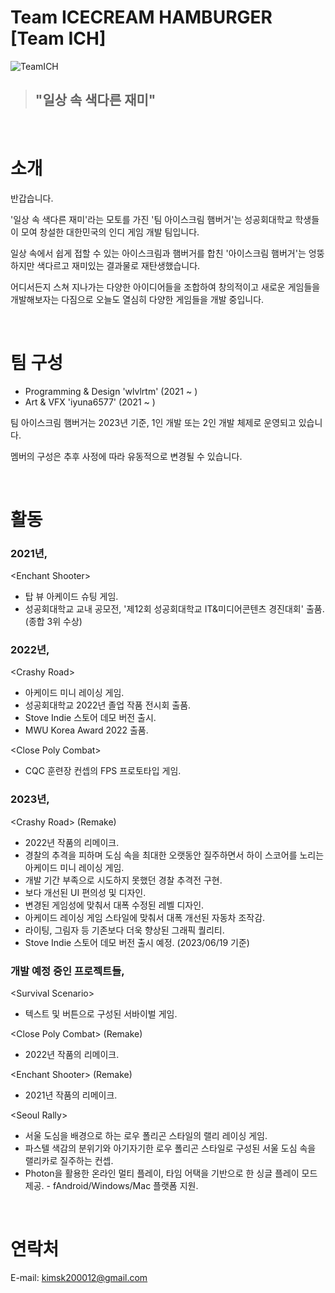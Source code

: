 # Team ICECREAM HAMBURGER [Team ICH]

![TeamICH](https://user-images.githubusercontent.com/62886544/231495377-a81b9c19-3415-4611-a3ac-e12413c662d2.png)

> ## "일상 속 색다른 재미"

<br/>

# 소개

반갑습니다.

'일상 속 색다른 재미'라는 모토를 가진 '팀 아이스크림 햄버거'는 성공회대학교 학생들이 모여 창설한 대한민국의 인디 게임 개발 팀입니다.

일상 속에서 쉽게 접할 수 있는 아이스크림과 햄버거를 합친 '아이스크림 햄버거'는 엉뚱하지만 색다르고 재미있는 결과물로 재탄생했습니다.

어디서든지 스쳐 지나가는 다양한 아이디어들을 조합하여 창의적이고 새로운 게임들을 개발해보자는 다짐으로 오늘도 열심히 다양한 게임들을 개발 중입니다.

<br/>

# 팀 구성
- Programming & Design 'wlvlrtm' (2021 ~ )
- Art & VFX 'iyuna6577' (2021 ~ )

팀 아이스크림 햄버거는 2023년 기준, 1인 개발 또는 2인 개발 체제로 운영되고 있습니다.

멤버의 구성은 추후 사정에 따라 유동적으로 변경될 수 있습니다.

<br/>

# 활동

### 2021년,
\<Enchant Shooter>
  - 탑 뷰 아케이드 슈팅 게임.
  - 성공회대학교 교내 공모전, '제12회 성공회대학교 IT&미디어콘텐츠 경진대회' 출품. (종합 3위 수상)

### 2022년,
\<Crashy Road>
  - 아케이드 미니 레이싱 게임.
  - 성공회대학교 2022년 졸업 작품 전시회 출품.
  - Stove Indie 스토어 데모 버전 출시.
  - MWU Korea Award 2022 출품.
    
\<Close Poly Combat>
  - CQC 훈련장 컨셉의 FPS 프로토타입 게임.

### 2023년,
\<Crashy Road> (Remake)
  - 2022년 작품의 리메이크.
  - 경찰의 추격을 피하며 도심 속을 최대한 오랫동안 질주하면서 하이 스코어를 노리는 아케이드 미니 레이싱 게임.
  - 개발 기간 부족으로 시도하지 못했던 경찰 추격전 구현.
  - 보다 개선된 UI 편의성 및 디자인.
  - 변경된 게임성에 맞춰서 대폭 수정된 레벨 디자인.
  - 아케이드 레이싱 게임 스타일에 맞춰서 대폭 개선된 자동차 조작감.
  - 라이팅, 그림자 등 기존보다 더욱 향상된 그래픽 퀄리티.
  - Stove Indie 스토어 데모 버전 출시 예정. (2023/06/19 기준)
    
### 개발 예정 중인 프로젝트들,
\<Survival Scenario>
  - 텍스트 및 버튼으로 구성된 서바이벌 게임.

\<Close Poly Combat> (Remake)
  - 2022년 작품의 리메이크.
 
\<Enchant Shooter> (Remake)
  - 2021년 작품의 리메이크.
  
\<Seoul Rally>
  - 서울 도심을 배경으로 하는 로우 폴리곤 스타일의 랠리 레이싱 게임.
  - 파스텔 색감의 분위기와 아기자기한 로우 폴리곤 스타일로 구성된 서울 도심 속을 랠리카로 질주하는 컨셉.
  - Photon을 활용한 온라인 멀티 플레이, 타임 어택을 기반으로 한 싱글 플레이 모드 제공.
  - fAndroid/Windows/Mac 플랫폼 지원.

<br/>

# 연락처
E-mail: <kimsk200012@gmail.com>
